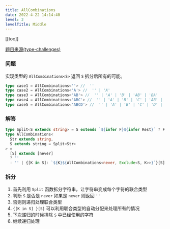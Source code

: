 ```yaml
---
title: AllCombinations 
date: 2022-4-22 14:14:40
level: 2
levelTitle: Middle
---
```


[[toc]]

[题目来源(type-challenges)](https://github.com/type-challenges/type-challenges/blob/main/questions/04260-medium-nomiwase/README.md)

### 问题

实现类型的 `AllCombinations<S>` 返回 `S` 拆分后所有的可能。

```typescript
type case1 = AllCombinations<''> //  ''
type case2 = AllCombinations<'A'> //  '' | 'A'
type case3 = AllCombinations<'AB'> //  '' | 'A' | 'B' | 'AB' | 'BA'
type case4 = AllCombinations<'ABC'> //  '' | 'A' | 'B' | 'C' | 'AB' | 'AC' | 'BA' | 'BC' | 'CA' | 'CB' | 'ABC' | 'ACB' | 'BAC' | 'BCA' | 'CAB' | 'CBA'
type case5 = AllCombinations<'ABCD'> //  '' | 'A' | 'B' | 'C' | 'D' | 'AB' | 'AC' | 'AD' | 'BA' | 'BC' | 'BD' | 'CA' | 'CB' | 'CD' | 'DA' | 'DB' | 'DC' | 'ABC' | 'ABD' | 'ACB' | 'ACD' | 'ADB' | 'ADC' | 'BAC' | 'BAD' | 'BCA' | 'BCD' | 'BDA' | 'BDC' | 'CAB' | 'CAD' | 'CBA' | 'CBD' | 'CDA' | 'CDB' | 'DAB' | 'DAC' | 'DBA' | 'DBC' | 'DCA' | 'DCB' | 'ABCD' | 'ABDC' | 'ACBD' | 'ACDB' | 'ADBC' | 'ADCB' | 'BACD' | 'BADC' | 'BCAD' | 'BCDA' | 'BDAC' | 'BDCA' | 'CABD' | 'CADB' | 'CBAD' | 'CBDA' | 'CDAB' | 'CDBA' | 'DABC' | 'DACB' | 'DBAC' | 'DBCA' | 'DCAB' | 'DCBA'

```

### 解答

```typescript
type Split<S extends string> = S extends `${infer F}${infer Rest}` ? F | Split<Rest> : ''
type AllCombinations<
  Str extends string,
  S extends string = Split<Str>
> = 
  [S] extends [never]
  ? ''
  : '' | {[K in S]: `${K}${AllCombinations<never, Exclude<S, K>>}`}[S]
```

### 拆分
1. 首先利用 `Split` 函数拆分字符串，让字符串变成每个字符的联合类型
2. 判断 `S` 是否是 `never` 如果是 `never` 则返回 `''`
3. 否则则递归处理联合类型
4. `{[K in S] }[S]` 可以利用联合类型的自动分配来处理所有的情况
5. 下次递归的时候排除 `S` 中已经使用的字符
6. 继续递归处理

